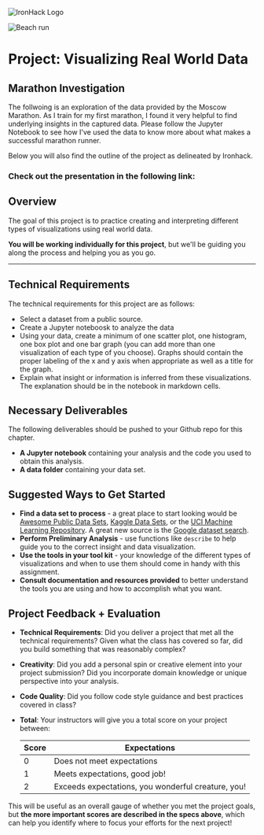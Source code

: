 ![IronHack Logo](https://s3-eu-west-1.amazonaws.com/ih-materials/uploads/upload_d5c5793015fec3be28a63c4fa3dd4d55.png)

![Beach run](https://user-images.githubusercontent.com/105838147/195735424-e3fbda29-2f2f-4dc9-b22f-140615db6f0c.gif)


# Project: Visualizing Real World Data

## Marathon Investigation 
 The follwoing is an exploration of the data provided by the Moscow Marathon. As I train for my first marathon, I found it very helpful to find underlying insights in the captured data. Please follow the Jupyter Notebook to see how I've used the data to know more about what makes a successful marathon runner. 
 
 Below you will also find the outline of the project as delineated by Ironhack. 

### Check out the presentation in the following link: 

















## Overview

The goal of this project is to practice creating and interpreting different types of visualizations using real world data.

**You will be working individually for this project**, but we'll be guiding you along the process and helping you as you go. 

---

## Technical Requirements

The technical requirements for this project are as follows:

 - Select a dataset from a public source.
 - Create a Jupyter noteboosk to analyze the data
 - Using your data, create a minimum of one scatter plot, one histogram, one box plot and one bar graph (you can add more than one visualization of each type of you choose). Graphs should contain the proper labeling of the x and y axis when appropriate as well as a title for the graph.
 - Explain what insight or information is inferred from these visualizations. The explanation should be in the notebook in markdown cells.

## Necessary Deliverables

The following deliverables should be pushed to your Github repo for this chapter.

- **A Jupyter notebook** containing your analysis and the code you used to obtain this analysis.
- **A data folder** containing your data set.

## Suggested Ways to Get Started

* **Find a data set to process** - a great place to start looking would be [Awesome Public Data Sets](https://github.com/awesomedata/awesome-public-datasets), [Kaggle Data Sets](https://www.kaggle.com/datasets), or the [UCI Machine Learning Repository](https://archive.ics.uci.edu/ml/index.php). A great new source is the [Google dataset search](https://toolbox.google.com/datasetsearch).
* **Perform Preliminary Analysis** - use functions like `describe` to help guide you to the correct insight and data visualization. 
* **Use the tools in your tool kit** - your knowledge of the different types of visualizations and when to use them should come in handy with this assignment.
* **Consult documentation and resources provided** to better understand the tools you are using and how to accomplish what you want.

## Project Feedback + Evaluation

* __Technical Requirements__: Did you deliver a project that met all the technical requirements? Given what the class has covered so far, did you build something that was reasonably complex?

* __Creativity__: Did you add a personal spin or creative element into your project submission? Did you incorporate domain knowledge or unique perspective into your analysis.

* __Code Quality__: Did you follow code style guidance and best practices covered in class?

* __Total__: Your instructors will give you a total score on your project between:

    **Score**|**Expectations**
    -----|-----
    0|Does not meet expectations
    1|Meets expectations, good job!
    2|Exceeds expectations, you wonderful creature, you!

This will be useful as an overall gauge of whether you met the project goals, but __the more important scores are described in the specs above__, which can help you identify where to focus your efforts for the next project!
